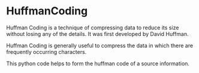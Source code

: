# HuffmanCoding
Huffman Coding is a technique of compressing data to reduce its size without losing any of the details. It was first developed by David Huffman.

Huffman Coding is generally useful to compress the data in which there are frequently occurring characters.

This python code helps to form the huffman code of a source information.
